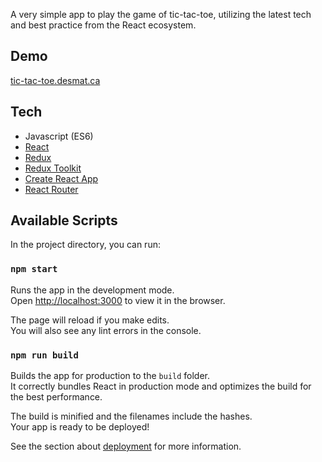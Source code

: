 A very simple app to play the game of tic-tac-toe, utilizing the latest tech and best practice from the React ecosystem. 

## Demo

[tic-tac-toe.desmat.ca](https://tic-tac-toe.desmat.ca)


## Tech
- Javascript (ES6)
- [React](https://reactjs.org/)
- [Redux](https://redux.js.org/)
- [Redux Toolkit](https://redux-toolkit.js.org/)
- [Create React App](https://github.com/facebook/create-react-app)
- [React Router](https://reactrouter.com/)


## Available Scripts

In the project directory, you can run:

### `npm start`

Runs the app in the development mode.<br />
Open [http://localhost:3000](http://localhost:3000) to view it in the browser.

The page will reload if you make edits.<br />
You will also see any lint errors in the console.

### `npm run build`

Builds the app for production to the `build` folder.<br />
It correctly bundles React in production mode and optimizes the build for the best performance.

The build is minified and the filenames include the hashes.<br />
Your app is ready to be deployed!

See the section about [deployment](https://facebook.github.io/create-react-app/docs/deployment) for more information.
